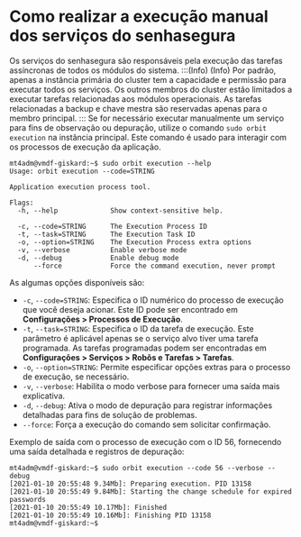 # Como realizar a execução manual dos serviços do senhasegura

Os serviços do senhasegura são responsáveis pela execução das tarefas assíncronas de todos os módulos do sistema.
:::(Info) (Info)
Por padrão, apenas a instância primária do cluster tem a capacidade e permissão para executar todos os serviços. Os outros membros do cluster estão limitados a executar tarefas relacionadas aos módulos operacionais. As tarefas relacionadas a backup e chave mestra são reservadas apenas para o membro principal.
:::
Se for necessário executar manualmente um serviço para fins de observação ou depuração, utilize o comando `sudo orbit execution` na instância principal. Este comando é usado para interagir com os processos de execução da aplicação. 
```
mt4adm@vmdf-giskard:~$ sudo orbit execution --help
Usage: orbit execution --code=STRING

Application execution process tool.

Flags:
  -h, --help             Show context-sensitive help.

  -c, --code=STRING      The Execution Process ID
  -t, --task=STRING      The Execution Task ID
  -o, --option=STRING    The Execution Process extra options
  -v, --verbose          Enable verbose mode
  -d, --debug            Enable debug mode
      --force            Force the command execution, never prompt
  ```
As algumas opções disponíveis são:

* `-c`, `--code=STRING`: Especifica o ID numérico do processo de execução que você deseja acionar. Este ID pode ser encontrado em **Configurações > Processos de Execução**.
* `-t`, `--task=STRING`: Especifica o ID da tarefa de execução. Este parâmetro é aplicável apenas se o serviço alvo tiver uma tarefa programada. As tarefas programadas podem ser encontradas em **Configurações > Serviços > Robôs e Tarefas > Tarefas**.
* `-o`, `--option=STRING`: Permite especificar opções extras para o processo de execução, se necessário.
* `-v`, `--verbose`: Habilita o modo verbose para fornecer uma saída mais explicativa.
* `-d`, `--debug`: Ativa o modo de depuração para registrar informações detalhadas para fins de solução de problemas.
* `--force`: Força a execução do comando sem solicitar confirmação.

Exemplo de saída com o processo de execução com o ID 56, fornecendo uma saída detalhada e registros de depuração:
``` 
mt4adm@vmdf-giskard:~$ sudo orbit execution --code 56 --verbose --debug
[2021-01-10 20:55:48 9.34Mb]: Preparing execution. PID 13158
[2021-01-10 20:55:49 9.84Mb]: Starting the change schedule for expired passwords
[2021-01-10 20:55:49 10.17Mb]: Finished
[2021-01-10 20:55:49 10.16Mb]: Finishing PID 13158
mt4adm@vmdf-giskard:~$
``` 
